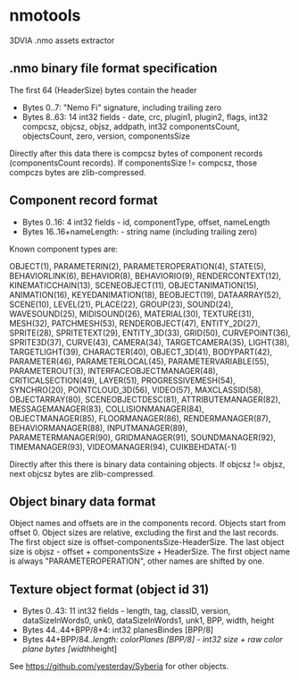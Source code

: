 nmotools
========

3DVIA .nmo assets extractor

.nmo binary file format specification
-------------------------------------

The first 64 (HeaderSize) bytes contain the header

* Bytes 0..7: "Nemo Fi" signature, including trailing zero
* Bytes 8..63: 14 int32 fields - date, crc, plugin1, plugin2, flags, int32 compcsz, objcsz, objsz, addpath, int32 componentsCount, objectsCount, zero, version, componentsSize

Directly after this data there is compcsz bytes of component records (componentsCount records). If componentsSize != compcsz, those compczs bytes are zlib-compressed.

Component record format
-----------------------

* Bytes 0..16: 4 int32 fields - id, componentType, offset, nameLength
* Bytes 16..16+nameLength: - string name (including trailing zero)

Known component types are:

OBJECT(1), PARAMETERIN(2), PARAMETEROPERATION(4), STATE(5),
BEHAVIORLINK(6), BEHAVIOR(8), BEHAVIORIO(9), RENDERCONTEXT(12),
KINEMATICCHAIN(13), SCENEOBJECT(11), OBJECTANIMATION(15), ANIMATION(16),
KEYEDANIMATION(18), BEOBJECT(19), DATAARRAY(52), SCENE(10), LEVEL(21),
PLACE(22), GROUP(23), SOUND(24), WAVESOUND(25), MIDISOUND(26),
MATERIAL(30), TEXTURE(31), MESH(32), PATCHMESH(53), RENDEROBJECT(47),
ENTITY_2D(27), SPRITE(28), SPRITETEXT(29), ENTITY_3D(33), GRID(50),
CURVEPOINT(36), SPRITE3D(37), CURVE(43), CAMERA(34), TARGETCAMERA(35),
LIGHT(38), TARGETLIGHT(39), CHARACTER(40), OBJECT_3D(41), BODYPART(42),
PARAMETER(46), PARAMETERLOCAL(45), PARAMETERVARIABLE(55), PARAMETEROUT(3),
INTERFACEOBJECTMANAGER(48), CRITICALSECTION(49), LAYER(51), PROGRESSIVEMESH(54),
SYNCHRO(20), POINTCLOUD_3D(56), VIDEO(57), MAXCLASSID(58),
OBJECTARRAY(80), SCENEOBJECTDESC(81), ATTRIBUTEMANAGER(82), MESSAGEMANAGER(83),
COLLISIONMANAGER(84), OBJECTMANAGER(85), FLOORMANAGER(86), RENDERMANAGER(87),
BEHAVIORMANAGER(88), INPUTMANAGER(89), PARAMETERMANAGER(90), GRIDMANAGER(91),
SOUNDMANAGER(92), TIMEMANAGER(93), VIDEOMANAGER(94), CUIKBEHDATA(-1)

Directly after this there is binary data containing objects. If objcsz != objsz, next objcsz bytes are zlib-compressed.

Object binary data format
-------------------------
Object names and offsets are in the components record. Objects start from offset 0.
Object sizes are relative, excluding the first and the last records.
The first object size is offset-componentsSize-HeaderSize.
The last object size is objsz - offset + componentsSize + HeaderSize.
The first object name is always "PARAMETEROPERATION", other names are shifted by one.

Texture object format (object id 31)
------------------------------------

* Bytes 0..43: 11 int32 fields - length, tag, classID, version, dataSizeInWords0, unk0, dataSizeInWords1, unk1, BPP, width, height
* Bytes 44..44+BPP/8*4: int32 planesBindes [BPP/8]
* Bytes 44+BPP/8*4..length: colorPlanes [BPP/8] - int32 size + raw color plane bytes [width*height]

See https://github.com/yesterday/Syberia for other objects.

